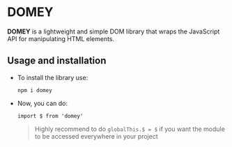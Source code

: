 # DOMEY

**DOMEY** is a lightweight and simple DOM library that wraps the JavaScript
 API for manipulating HTML elements.

## Usage and installation

- To install the library use:

  `npm i domey`

- Now, you can do:

  `import $ from 'domey'`

  > Highly recommend to do `globalThis.$ = $` if you want the module to be accessed everywhere in your project

